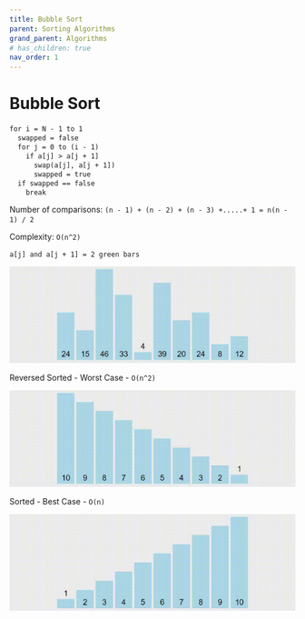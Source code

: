 ```yaml
---
title: Bubble Sort
parent: Sorting Algorithms
grand_parent: Algorithms
# has_children: true
nav_order: 1
---
```


# Bubble Sort

```
for i = N - 1 to 1
  swapped = false
  for j = 0 to (i - 1)
    if a[j] > a[j + 1]
      swap(a[j], a[j + 1])
      swapped = true
  if swapped == false
    break
```

Number of comparisons: `(n - 1) + (n - 2) + (n - 3) +.....+ 1 = n(n - 1) / 2`

Complexity: `O(n^2)`

```
a[j] and a[j + 1] = 2 green bars
```

![](/assets/Sorting/Bubble.gif)

Reversed Sorted - Worst Case - `O(n^2)`

![](/assets/Sorting/Bubble1.gif)

Sorted - Best Case - `O(n)`

![](/assets/Sorting/Bubble2.gif)